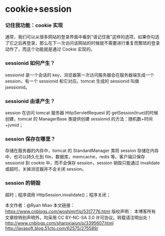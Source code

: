 # cookie+session

### 记住我功能：cookie 实现

通常，我们可以从很多网站的登录界面中看到“请记住我”这样的选项，如果你勾选了它之后再登录，那么在下一次访问该网站的时候就不需要进行重复而繁琐的登录动作了，而这个功能就是通过 Cookie 实现的。

### sessionid 如何产生？

sessionid 是一个会话的 key，浏览器第一次访问服务器会在服务器端生成一个 session，有一个 sessionid 和它对应。tomcat 生成的 sessionid 叫做 jsessionid。

### sessionid 由谁产生？

session 在访问 tomcat 服务器 HttpServletRequest 的 getSession(true)的时候创建，tomcat 的 ManagerBase 类提供创建 sessionid 的方法：随机数+时间+jvmid；

### session 保存在哪里？

存储在服务器的内存中，tomcat 的 StandardManager 类将 session 存储在内存中，也可以持久化到 file，数据库，memcache，redis 等。客户端只保存 sessionid 到 cookie 中，而不会保存 session，session 销毁只能通过 invalidate 或超时，关掉浏览器并不会关闭 session。

### session 的销毁

超时；程序调用 HttpSession.invalidate()；程序关闭；

本文作者：@Ryan Miao
本文链接：https://www.cnblogs.com/woshimrf/p/5317776.html
版权声明： 本博客所有文章除特别声明外，均采用 CC BY-NC-SA 3.0 许可协议。转载请注明出处！
http://www.cnblogs.com/sharpxiajun/p/3395607.html
http://lavasoft.blog.51cto.com/62575/275589/

